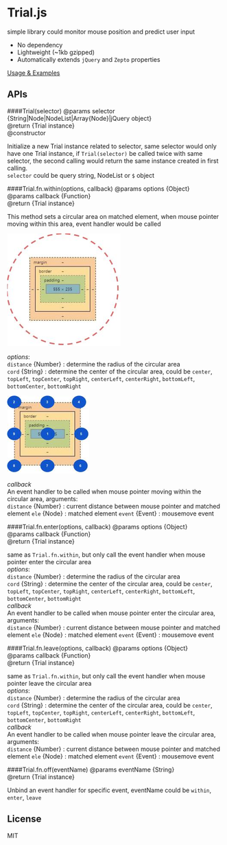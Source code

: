 # Trial.js
simple library could monitor mouse position and predict user input

  * No dependency
  * Lightweight (~1kb gzipped)
  * Automatically extends `jQuery` and `Zepto` properties

[Usage & Examples](http://markocen.github.io/trialjs/trial-js.html)  

## APIs

####Trial(selector)
@params selector {String|Node|NodeList|Array{Node}|jQuery object}  
@return {Trial instance}  
@constructor  

Initialize a new Trial instance related to selector, same selector would only have one Trial instance, if `Trial(selector)` be called twice with same selector,  the second calling would return the same instance created in first calling.  
`selector` could be query string, NodeList or `$` object  
  
  
####Trial.fn.within(options, callback)
@params options {Object}  
@params callback {Function}  
@return {Trial instance}  

This method sets a circular area on matched element, when mouse pointer moving within this area, event handler would be called  
  
![Distance options](https://raw.githubusercontent.com/MarkoCen/markocen.github.io/master/trialjs/img/distance.jpg)  
  
*options*:  
  `distance` {Number} : determine the radius of the circular area  
  `cord` {String} : determine the center of the circular area, could be `center`, `topLeft`, `topCenter`, `topRight`, `centerLeft`, `centerRight`, `bottomLeft`, `bottomCenter`, `bottomRight`  
  
![Coordinate options](https://raw.githubusercontent.com/MarkoCen/markocen.github.io/master/trialjs/img/cord.jpg)  

*callback*  
An event handler to be called when mouse pointer moving within the circular area, arguments:  
`distance` {Number} : current distance between mouse pointer and matched element
`ele` {Node} : matched element
`event` {Event} : mousemove event  
  
  
####Trial.fn.enter(options, callback)
@params options {Object}  
@params callback {Function}  
@return {Trial instance}  

same as `Trial.fn.within`, but only call the event handler when mouse pointer enter the circular area  
*options*:  
  `distance` {Number} : determine the radius of the circular area  
  `cord` {String} : determine the center of the circular area, could be `center`, `topLeft`, `topCenter`, `topRight`, `centerLeft`, `centerRight`, `bottomLeft`, `bottomCenter`, `bottomRight`  
*callback*  
An event handler to be called when mouse pointer enter the circular area, arguments:  
`distance` {Number} : current distance between mouse pointer and matched element
`ele` {Node} : matched element
`event` {Event} : mousemove event  
  
  
####Trial.fn.leave(options, callback)
@params options {Object}  
@params callback {Function}  
@return {Trial instance}  

same as `Trial.fn.within`, but only call the event handler when mouse pointer leave the circular area  
*options*:  
  `distance` {Number} : determine the radius of the circular area  
  `cord` {String} : determine the center of the circular area, could be `center`, `topLeft`, `topCenter`, `topRight`, `centerLeft`, `centerRight`, `bottomLeft`, `bottomCenter`, `bottomRight`  
*callback*  
An event handler to be called when mouse pointer leave the circular area, arguments:  
`distance` {Number} : current distance between mouse pointer and matched element
`ele` {Node} : matched element
`event` {Event} : mousemove event 

####Trial.fn.off(eventName)
@params eventName {String}  
@return {Trial instance}  

Unbind an event handler for specific event, eventName could be `within`, `enter`, `leave`


## License
MIT
